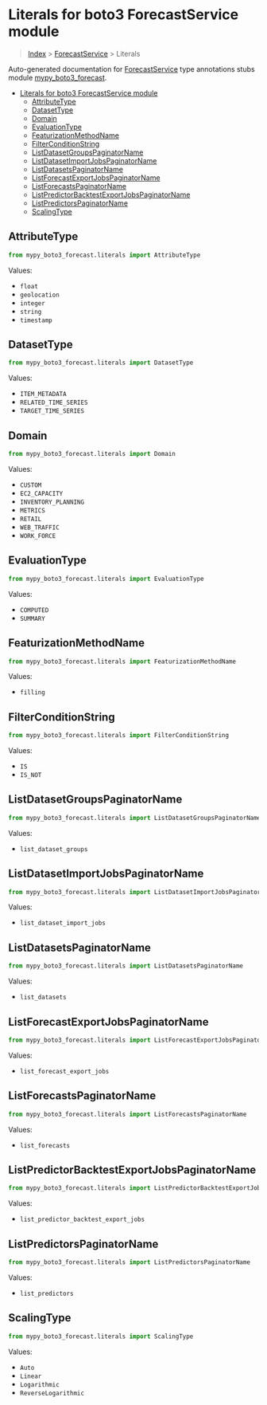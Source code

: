 # Literals for boto3 ForecastService module

> [Index](..) > [ForecastService](.) > Literals

Auto-generated documentation for
[ForecastService](https://boto3.amazonaws.com/v1/documentation/api/latest/reference/services/forecast.html#ForecastService)
type annotations stubs module
[mypy_boto3_forecast](https://pypi.org/project/mypy-boto3-forecast/).

- [Literals for boto3 ForecastService module](#literals-for-boto3-forecastservice-module)
  - [AttributeType](#attributetype)
  - [DatasetType](#datasettype)
  - [Domain](#domain)
  - [EvaluationType](#evaluationtype)
  - [FeaturizationMethodName](#featurizationmethodname)
  - [FilterConditionString](#filterconditionstring)
  - [ListDatasetGroupsPaginatorName](#listdatasetgroupspaginatorname)
  - [ListDatasetImportJobsPaginatorName](#listdatasetimportjobspaginatorname)
  - [ListDatasetsPaginatorName](#listdatasetspaginatorname)
  - [ListForecastExportJobsPaginatorName](#listforecastexportjobspaginatorname)
  - [ListForecastsPaginatorName](#listforecastspaginatorname)
  - [ListPredictorBacktestExportJobsPaginatorName](#listpredictorbacktestexportjobspaginatorname)
  - [ListPredictorsPaginatorName](#listpredictorspaginatorname)
  - [ScalingType](#scalingtype)

## AttributeType

```python
from mypy_boto3_forecast.literals import AttributeType
```

Values:

- `float`
- `geolocation`
- `integer`
- `string`
- `timestamp`

## DatasetType

```python
from mypy_boto3_forecast.literals import DatasetType
```

Values:

- `ITEM_METADATA`
- `RELATED_TIME_SERIES`
- `TARGET_TIME_SERIES`

## Domain

```python
from mypy_boto3_forecast.literals import Domain
```

Values:

- `CUSTOM`
- `EC2_CAPACITY`
- `INVENTORY_PLANNING`
- `METRICS`
- `RETAIL`
- `WEB_TRAFFIC`
- `WORK_FORCE`

## EvaluationType

```python
from mypy_boto3_forecast.literals import EvaluationType
```

Values:

- `COMPUTED`
- `SUMMARY`

## FeaturizationMethodName

```python
from mypy_boto3_forecast.literals import FeaturizationMethodName
```

Values:

- `filling`

## FilterConditionString

```python
from mypy_boto3_forecast.literals import FilterConditionString
```

Values:

- `IS`
- `IS_NOT`

## ListDatasetGroupsPaginatorName

```python
from mypy_boto3_forecast.literals import ListDatasetGroupsPaginatorName
```

Values:

- `list_dataset_groups`

## ListDatasetImportJobsPaginatorName

```python
from mypy_boto3_forecast.literals import ListDatasetImportJobsPaginatorName
```

Values:

- `list_dataset_import_jobs`

## ListDatasetsPaginatorName

```python
from mypy_boto3_forecast.literals import ListDatasetsPaginatorName
```

Values:

- `list_datasets`

## ListForecastExportJobsPaginatorName

```python
from mypy_boto3_forecast.literals import ListForecastExportJobsPaginatorName
```

Values:

- `list_forecast_export_jobs`

## ListForecastsPaginatorName

```python
from mypy_boto3_forecast.literals import ListForecastsPaginatorName
```

Values:

- `list_forecasts`

## ListPredictorBacktestExportJobsPaginatorName

```python
from mypy_boto3_forecast.literals import ListPredictorBacktestExportJobsPaginatorName
```

Values:

- `list_predictor_backtest_export_jobs`

## ListPredictorsPaginatorName

```python
from mypy_boto3_forecast.literals import ListPredictorsPaginatorName
```

Values:

- `list_predictors`

## ScalingType

```python
from mypy_boto3_forecast.literals import ScalingType
```

Values:

- `Auto`
- `Linear`
- `Logarithmic`
- `ReverseLogarithmic`
